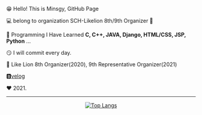 
😁 Hello! This is Minsgy, GitHub Page  


💻 belong to organization  SCH-Likelion 8th/9th Organizer 🦁  


🤩 Programming I Have Learned **C, C++, JAVA, Django, HTML/CSS, JSP, Python** ...  


😏 I will commit every day.  
  
🦁 Like Lion 8th Organizer(2020), 9th Representative Organizer(2021)  
  
🅱[velog](https://velog.io/@minsgy)   

❤ 2021.

  
<div align=center>  
  
---

[![Top Langs](https://github-readme-stats.vercel.app/api/top-langs/?username=minsgy&layout=compact)](https://github.com/anuraghazra/github-readme-stats)
</div>
